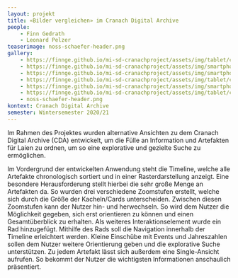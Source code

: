 ```yaml
---
layout: projekt
title: «Bilder vergleichen» im Cranach Digital Archive
people:
    - Finn Gedrath
    - Leonard Pelzer
teaserimage: noss-schaefer-header.png
gallery:
    - https://finnge.github.io/mi-sd-cranachproject/assets/img/tablet/cda_timeline_size-mid.png
    - https://finnge.github.io/mi-sd-cranachproject/assets/img/smartphone/cda_timeline_size-max.png
    - https://finnge.github.io/mi-sd-cranachproject/assets/img/smartphone/cda_timeline_size-mid.png
    - https://finnge.github.io/mi-sd-cranachproject/assets/img/tablet/cda_timeline_size-max.png
    - https://finnge.github.io/mi-sd-cranachproject/assets/img/smartphone/cda_timeline_size-small.png
    - https://finnge.github.io/mi-sd-cranachproject/assets/img/tablet/cda_timeline_rad.png
    - noss-schaefer-header.png
kontext: Cranach Digital Archive
semester: Wintersemester 2020/21
---
```


Im Rahmen des Projektes wurden alternative Ansichten zu dem Cranach Digital Archive (CDA) entwickelt, um die Fülle an Information und Artefakten für Laien zu ordnen, um so eine explorative und gezielte Suche zu ermöglichen.

Im Vordergrund der entwickelten Anwendung steht die Timeline, welche alle Artefakte chronologisch sortiert und in einer Rasterdarstellung anzeigt. Eine besondere Herausforderung stellt hierbei die sehr große Menge an Artefakten da. So wurden drei verschiedene Zoomstufen erstellt, welche sich durch die Größe der Kacheln/Cards unterscheiden. Zwischen diesen Zoomstufen kann der Nutzer hin- und herwechseln. So wird dem Nutzer die Möglichkeit gegeben, sich erst orientieren zu können und einen Gesamtüberblick zu erhalten. Als weiteres Interaktionselement wurde ein Rad hinzugefügt. Mithilfe des Rads soll die Navigation innerhalb der Timeline erleichtert werden. Kleine Einschübe mit Events und Jahreszahlen sollen dem Nutzer weitere Orientierung geben und die explorative Suche unterstützen. Zu jedem Artefakt lässt sich außerdem eine Single-Ansicht aufrufen. So bekommt der Nutzer die wichtigsten Informationen anschaulich präsentiert.